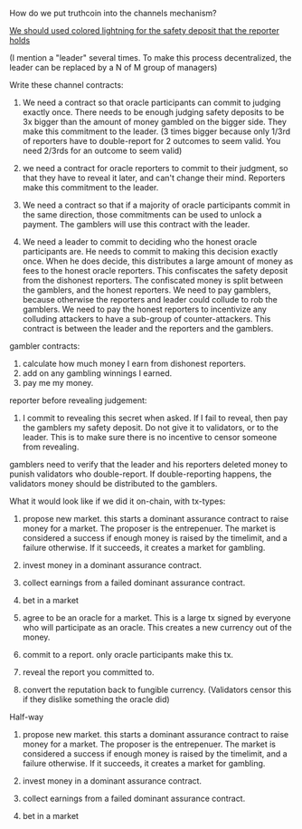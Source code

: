 How do we put truthcoin into the channels mechanism?

[We should used colored lightning for the safety deposit that the reporter holds](colored_lightning.md)

(I mention a "leader" several times. To make this process decentralized, the leader can be replaced by a N of M group of managers)

Write these channel contracts:

1) We need a contract so that oracle participants can commit to judging exactly once. There needs to be enough judging safety deposits to be 3x bigger than the amount of money gambled on the bigger side. They make this commitment to the leader. (3 times bigger because only 1/3rd of reporters have to double-report for 2 outcomes to seem valid. You need 2/3rds for an outcome to seem valid)

2) we need a contract for oracle reporters to commit to their judgment, so that they have to reveal it later, and can't change their mind. Reporters make this commitment to the leader.

3) We need a contract so that if a majority of oracle participants commit in the same direction, those commitments can be used to unlock a payment. The gamblers will use this contract with the leader.

4) We need a leader to commit to deciding who the honest oracle participants are. He needs to commit to making this decision exactly once. When he does decide, this distributes a large amount of money as fees to the honest oracle reporters.
This confiscates the safety deposit from the dishonest reporters. The confiscated money is split between the gamblers, and the honest reporters.
We need to pay gamblers, because otherwise the reporters and leader could collude to rob the gamblers.
We need to pay the honest reporters to incentivize any colluding attackers to have a sub-group of counter-attackers.
This contract is between the leader and the reporters and the gamblers.

gambler contracts:

1) calculate how much money I earn from dishonest reporters.
2) add on any gambling winnings I earned.
3) pay me my money.

reporter before revealing judgement:

1) I commit to revealing this secret when asked. If I fail to reveal, then pay the gamblers my safety deposit. Do not give it to validators, or to the leader. This is to make sure there is no incentive to censor someone from revealing.






gamblers need to verify that the leader and his reporters deleted money to punish validators who double-report. If double-reporting happens, the validators money should be distributed to the gamblers.



What it would look like if we did it on-chain, with tx-types:

1) propose new market. this starts a dominant assurance contract to raise money for a market. The proposer is the entrepenuer. The market is considered a success if enough money is raised by the timelimit, and a failure otherwise. If it succeeds, it creates a market for gambling.

2) invest money in a dominant assurance contract.

3) collect earnings from a failed dominant assurance contract.

4) bet in a market

5) agree to be an oracle for a market. This is a large tx signed by everyone who will participate as an oracle. This creates a new currency out of the money.

6) commit to a report. only oracle participants make this tx.

7) reveal the report you committed to.

8) convert the reputation back to fungible currency. (Validators censor this if they dislike something the oracle did)

Half-way

1) propose new market. this starts a dominant assurance contract to raise money for a market. The proposer is the entrepenuer. The market is considered a success if enough money is raised by the timelimit, and a failure otherwise. If it succeeds, it creates a market for gambling.

2) invest money in a dominant assurance contract.

3) collect earnings from a failed dominant assurance contract.

4) bet in a market
